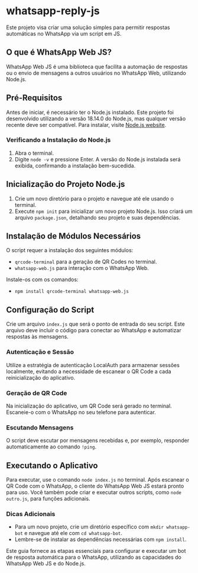 # whatsapp-reply-js

Este projeto visa criar uma solução simples para permitir respostas automáticas no WhatsApp via um script em JS.

## O que é WhatsApp Web JS?

WhatsApp Web JS é uma biblioteca que facilita a automação de respostas ou o envio de mensagens a outros usuários no WhatsApp Web, utilizando Node.js.

## Pré-Requisitos

Antes de iniciar, é necessário ter o Node.js instalado. Este projeto foi desenvolvido utilizando a versão 18.14.0 do Node.js, mas qualquer versão recente deve ser compatível. Para instalar, visite [Node.js website](https://nodejs.org/).

### Verificando a Instalação do Node.js

1. Abra o terminal.
2. Digite `node -v` e pressione Enter. A versão do Node.js instalada será exibida, confirmando a instalação bem-sucedida.

## Inicialização do Projeto Node.js

1. Crie um novo diretório para o projeto e navegue até ele usando o terminal.
2. Execute `npm init` para inicializar um novo projeto Node.js. Isso criará um arquivo `package.json`, detalhando seu projeto e suas dependências.

## Instalação de Módulos Necessários

O script requer a instalação dos seguintes módulos:

- `qrcode-terminal` para a geração de QR Codes no terminal.
- `whatsapp-web.js` para interação com o WhatsApp Web.

Instale-os com os comandos:

- `npm install qrcode-terminal whatsapp-web.js`


## Configuração do Script

Crie um arquivo `index.js` que será o ponto de entrada do seu script. Este arquivo deve incluir o código para conectar ao WhatsApp e automatizar respostas às mensagens.

### Autenticação e Sessão

Utilize a estratégia de autenticação LocalAuth para armazenar sessões localmente, evitando a necessidade de escanear o QR Code a cada reinicialização do aplicativo.

### Geração de QR Code

Na inicialização do aplicativo, um QR Code será gerado no terminal. Escaneie-o com o WhatsApp no seu telefone para autenticar.

### Escutando Mensagens

O script deve escutar por mensagens recebidas e, por exemplo, responder automaticamente ao comando `!ping`.

## Executando o Aplicativo

Para executar, use o comando `node index.js` no terminal. Após escanear o QR Code com o WhatsApp, o cliente do WhatsApp Web JS estará pronto para uso. Você também pode criar e executar outros scripts, como `node outro.js`, para funções adicionais.

### Dicas Adicionais

- Para um novo projeto, crie um diretório específico com `mkdir whatsapp-bot` e navegue até ele com `cd whatsapp-bot`.
- Lembre-se de instalar as dependências necessárias com `npm install`.

Este guia fornece as etapas essenciais para configurar e executar um bot de resposta automática para o WhatsApp, utilizando as capacidades do WhatsApp Web JS e do Node.js.


